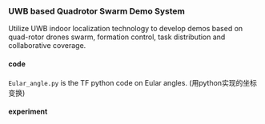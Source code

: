 ### UWB based Quadrotor Swarm Demo System
 Utilize UWB indoor localization technology to develop demos based on quad-rotor drones swarm, formation  control, task distribution and collaborative coverage.

#### code
``Eular_angle.py`` is the TF python code on Eular angles. (用python实现的坐标变换)
#### experiment


